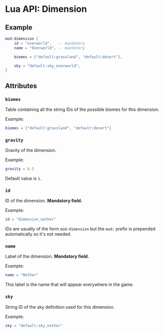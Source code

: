 # Lua API: Dimension

## Example

```lua
mod:dimension {
	id = "overworld",   -- mandatory
	name = "Overworld", -- mandatory

	biomes = {"default:grassland", "default:desert"},

	sky = "default:sky_overworld",
}
```

## Attributes

### `biomes`

Table containing all the string IDs of the possible biomes for this dimension.

Example:
```lua
biomes = {"default:grassland", "default:desert"}
```

### `gravity`

Gravity of the dimension.

Example:
```lua
gravity = 0.5
```

Default value is `1`.

### `id`

ID of the dimension. **Mandatory field.**

Example:
```lua
id = "dimension_nether"
```

IDs are usually of the form `mod:dimension` but the `mod:` prefix is prepended automatically so it's not needed.

### `name`

Label of the dimension. **Mandatory field.**

Example:
```lua
name = "Nether"
```

This label is the name that will appear everywhere in the game.

### `sky`

String ID of the sky definition used for this dimension.

Example:
```lua
sky = "default:sky_nether"
```

